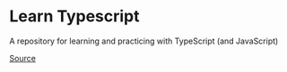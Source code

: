 # Learn Typescript

A repository for learning and practicing with TypeScript (and JavaScript)

[Source](https://learn.microsoft.com/en-us/training/modules/typescript-get-started/)
